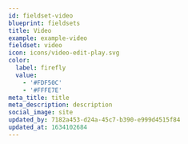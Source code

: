 ```yaml
---
id: fieldset-video
blueprint: fieldsets
title: Video
example: example-video
fieldset: video
icon: icons/video-edit-play.svg
color:
  label: firefly
  value:
    - '#FDF50C'
    - '#FFFE7E'
meta_title: title
meta_description: description
social_image: site
updated_by: 7182a453-d24a-45c7-b390-e999d4515f84
updated_at: 1634102684
---
```

